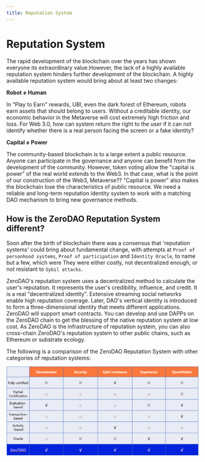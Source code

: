 ```yaml
---
title: Reputation System 
---
```


# Reputation System

The rapid development of the blockchain over the years has shown everyone its extraordinary value.However, the lack of a highly available reputation system hinders further development of the blockchain. A highly available reputation system would bring about at least two changes:

**Robot ≠ Human**

In "Play to Earn" rewards, UBI, even the dark forest of Ethereum, robots earn assets that should belong to users. Without a creditable identity, our economic behavior in the Metaverse will cost extremely high friction and loss. For Web 3.0, how can system return the right to the user if it can not identify whether there is a real person facing the screen or a fake identity?

**Capital ≠ Power**

The community-based blockchain is to a large extent a public resource. Anyone can participate in the governance and anyone can benefit from the development of the community. However, token voting allow the "capital is power" of the real world extends to the Web3. In that case, what is the point of our construction of the Web3, Metaverse?? "Capital is power" also makes the blockchain lose the characteristics of public resource. We need a reliable and long-term reputation identity system to work with a matching DAO mechanism to bring new governance methods.

## How is the ZeroDAO Reputation System different?

Soon after the birth of blockchain there was a consensus that 'reputation systems' could bring about fundamental change, with attempts at `Proof of personhood systems`, `Proof of participation` and `Identity Oracle`, to name but a few, which were They were either costly, not decentralized enough, or not resistant to `Sybil attacks`.

ZeroDAO's reputation system uses a decentralized method to calculate the user's reputation. It represents the user's credibility, influence, and credit. It is a real "decentralized identity". Extensive streaming social networks enable high reputation coverage. Later, DAO's vertical identity is introduced to form a three-dimensional identity that meets different applications. ZeroDAO will support smart contracts. You can develop and use DAPPs on the ZeroDAO chain to get the blessing of the native reputation system at low cost. As ZeroDAO is the infrastructure of reputation system, you can also cross-chain ZeroDAO's reputation system to other public chains, such as Ethereum or substrate ecology.

The following is a comparison of the ZeroDAO Reputation System with other categories of reputation systems:

![](../../image/reputation-sys.png)
